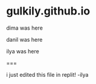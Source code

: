 # gulkily.github.io

dima was here

danil was here

ilya was here

===

i just edited this file in replit! -ilya